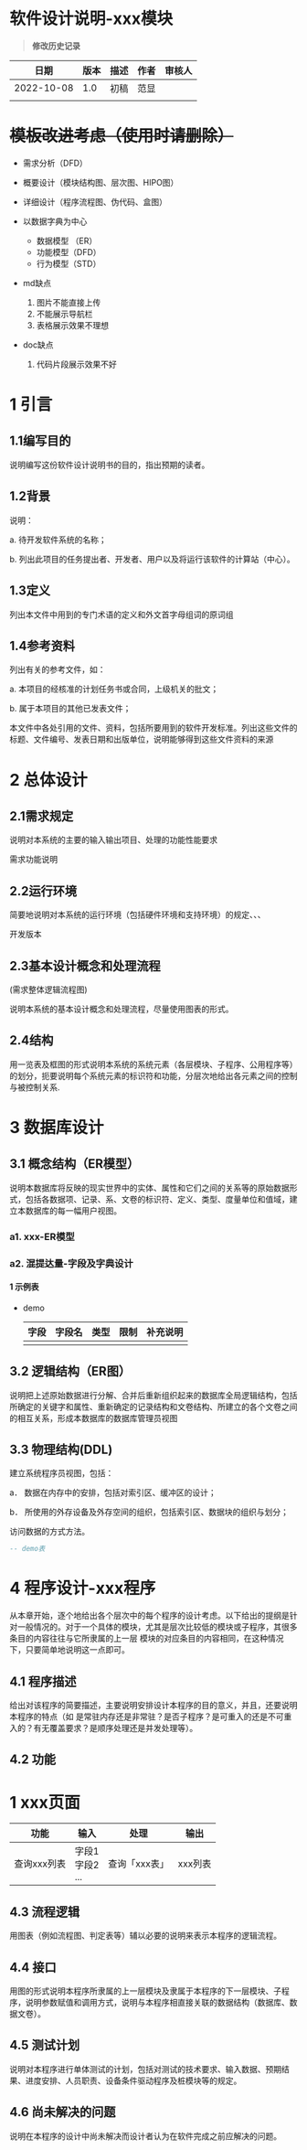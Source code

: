 # 软件设计说明-xxx模块

> **修改历史记录**

| 日期       | 版本 | 描述 | 作者 | 审核人 |
| ---------- | ---- | ---- | ---- | ------ |
| 2022-10-08 | 1.0  | 初稿 | 范显 |        |
|            |      |      |      |        |



# ~~模板改进考虑（使用时请删除）~~

- 需求分析（DFD）
- 概要设计（模块结构图、层次图、HIPO图）
- 详细设计（程序流程图、伪代码、盒图）
- 以数据字典为中心

  - 数据模型 （ER）
  - 功能模型（DFD）
  - 行为模型（STD）

- md缺点
  1. 图片不能直接上传
  2. 不能展示导航栏
  3. 表格展示效果不理想

- doc缺点
  1. 代码片段展示效果不好









# 1 引言

## 1.1编写目的

说明编写这份软件设计说明书的目的，指出预期的读者。



## 1.2背景

说明：

a.   待开发软件系统的名称；

b.   列出此项目的任务提出者、开发者、用户以及将运行该软件的计算站（中心）。



## 1.3定义

列出本文件中用到的专门术语的定义和外文首字母组词的原词组



## 1.4参考资料

列出有关的参考文件，如：

a.   本项目的经核准的计划任务书或合同，上级机关的批文；

b.   属于本项目的其他已发表文件；

本文件中各处引用的文件、资料，包括所要用到的软件开发标准。列出这些文件的标题、文件编号、发表日期和出版单位，说明能够得到这些文件资料的来源





# 2 总体设计

## 2.1需求规定

说明对本系统的主要的输入输出项目、处理的功能性能要求

需求功能说明



## 2.2运行环境

简要地说明对本系统的运行环境（包括硬件环境和支持环境）的规定、、、

开发版本



## 2.3基本设计概念和处理流程

(需求整体逻辑流程图)

说明本系统的基本设计概念和处理流程，尽量使用图表的形式。



## 2.4结构

用一览表及框图的形式说明本系统的系统元素（各层模块、子程序、公用程序等）的划分，扼要说明每个系统元素的标识符和功能，分层次地给出各元素之间的控制与被控制关系.



# 3 数据库设计

## 3.1 概念结构（ER模型）

说明本数据库将反映的现实世界中的实体、属性和它们之间的关系等的原始数据形式，包括各数据项、记录、系、文卷的标识符、定义、类型、度量单位和值域，建立本数据库的每一幅用户视图。

### a1. xxx-ER模型

### a2. 混提达量-字段及字典设计

#### 1 示例表

- demo

  | 字段 | 字段名 | 类型 | 限制 | 补充说明 |
  | ---- | ------ | ---- | ---- | -------- |
  |      |        |      |      |          |



## 3.2 逻辑结构（ER图）

说明把上述原始数据进行分解、合并后重新组织起来的数据库全局逻辑结构，包括所确定的关键字和属性、重新确定的记录结构和文卷结构、所建立的各个文卷之间的相互关系，形成本数据库的数据库管理员视图



## 3.3 物理结构(DDL)

建立系统程序员视图，包括：

a． 数据在内存中的安排，包括对索引区、缓冲区的设计；

b． 所使用的外存设备及外存空间的组织，包括索引区、数据块的组织与划分；

访问数据的方式方法。

```sql
-- demo表
```







# 4 程序设计-xxx程序

从本章开始，逐个地给出各个层次中的每个程序的设计考虑。以下给出的提纲是针对一般情况的。对于一个具体的模块，尤其是层次比较低的模块或子程序，其很多条目的内容往往与它所隶属的上一层 模块的对应条目的内容相同，在这种情况下，只要简单地说明这一点即可。

## 4.1 程序描述

给出对该程序的简要描述，主要说明安排设计本程序的目的意义，并且，还要说明本程序的特点（如 是常驻内存还是非常驻？是否子程序？是可重入的还是不可重入的？有无覆盖要求？是顺序处理还是并发处理等）。

## 4.2 功能

# 1 xxx页面

| 功能        | 输入                      | 处理          | 输出    |
| ----------- | ------------------------- | ------------- | ------- |
| 查询xxx列表 | 字段1<br />字段2<br />... | 查询「xxx表」 | xxx列表 |



## 4.3 流程逻辑

用图表（例如流程图、判定表等）辅以必要的说明来表示本程序的逻辑流程。



## 4.4 接口

用图的形式说明本程序所隶属的上一层模块及隶属于本程序的下一层模块、子程序，说明参数赋值和调用方式，说明与本程序相直接关联的数据结构（数据库、数据文卷）。



## 4.5 测试计划

说明对本程序进行单体测试的计划，包括对测试的技术要求、输入数据、预期结果、进度安排、人员职责、设备条件驱动程序及桩模块等的规定。


## 4.6 尚未解决的问题

说明在本程序的设计中尚未解决而设计者认为在软件完成之前应解决的问题。







